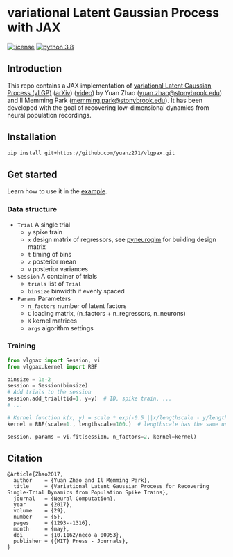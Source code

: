 # variational Latent Gaussian Process with JAX

[![license](https://img.shields.io/github/license/mashape/apistatus.svg?style=flat-square)]()
[![python 3.8](https://img.shields.io/badge/python-3.8-blue.svg?style=flat-square)]()

## Introduction

This repo contains a JAX implementation of [variational Latent Gaussian Process (vLGP)](https://doi.org/10.1162/NECO_a_00953) 
([arXiv](https://arxiv.org/abs/1604.03053)) 
([video](https://youtu.be/CrY5AfNH1ik)) by 
Yuan Zhao ([yuan.zhao@stonybrook.edu](yuan.zhao@stonybrook.edu)) and 
Il Memming Park ([memming.park@stonybrook.edu](memming.park@stonybrook.edu)).
It has been developed with the goal of recovering low-dimensional dynamics from neural population recordings. 

## Installation

```bash
pip install git+https://github.com/yuanz271/vlgpax.git
```

## Get started

Learn how to use it in the [example](script/example.py).

### Data structure
- `Trial` A single trial
  - `y` spike train
  - `x` design matrix of regressors, see [pyneuroglm](https://github.com/yuanz271/pyneuroglm) for building design matrix
  - `t` timing of bins
  - `z` posterior mean
  - `v` posterior variances
- `Session` A container of trials
  - `trials` list of `Trial`
  - `binsize` binwidth if evenly spaced
- `Params` Parameters
  - `n_factors` number of latent factors
  - `C` loading matrix, (n_factors + n_regressors, n_neurons)
  - `K` kernel matrices
  - `args` algorithm settings

### Training
```python
from vlgpax import Session, vi
from vlgpax.kernel import RBF

binsize = 1e-2
session = Session(binsize)
# Add trials to the session
session.add_trial(tid=1, y=y)  # ID, spike train, ...
# ...

# Kernel function k(x, y) = scale * exp(-0.5 ||x/lengthscale - y/lengthsale||^2)
kernel = RBF(scale=1., lengthscale=100.)  # lengthscale has the same unit as that of binsize

session, params = vi.fit(session, n_factors=2, kernel=kernel)
```

## Citation
```
@Article{Zhao2017,
  author    = {Yuan Zhao and Il Memming Park},
  title     = {Variational Latent Gaussian Process for Recovering Single-Trial Dynamics from Population Spike Trains},
  journal   = {Neural Computation},
  year      = {2017},
  volume    = {29},
  number    = {5},
  pages     = {1293--1316},
  month     = {may},
  doi       = {10.1162/neco_a_00953},
  publisher = {{MIT} Press - Journals},
}
```
